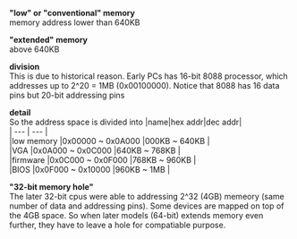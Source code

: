 **"low" or "conventional" memory**  
memory address lower than 640KB

**"extended" memory**  
above 640KB

**division**  
This is due to historical reason. Early PCs has 16-bit 8088 processor, which addresses up to 2^20 = 1MB (0x00100000). Notice that 8088 has 16 data pins but 20-bit addressing pins

**detail**  
So the address space is divided into
|name|hex addr|dec addr|  
| --- | --- |  
|low memory   |0x00000 ~ 0x0A000  |000KB ~ 640KB   |  
|VGA 	      |0x0A000 ~ 0x0C000  |640KB ~ 768KB   |  
|firmware     |0x0C000 ~ 0x0F000  |768KB ~ 960KB   |  
|BIOS	      |0x0F000 ~ 0x10000  |960KB ~ 1MB     |

**"32-bit memory hole"**  
The later 32-bit cpus were able to addressing 2^32 (4GB) memeory (same number of data and addressing pins). Some devices are mapped on top of the 4GB space. So when later models (64-bit) extends memory even further, they have to leave a hole for compatiable purpose.
